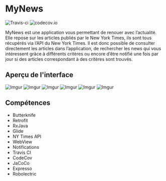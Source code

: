 # MyNews
![Travis-ci](https://api.travis-ci.org/Teckosss/MyNews.svg)
![codecov.io](http://codecov.io/github/Teckosss/MyNews/coverage.svg?branch=master)

MyNews est une application vous permettant de renouer avec l’actualité. Elle repose sur les articles publiés par le New York Times, ils sont tous récupérés via l’API du New York Times.
Il est donc possible de consulter directement les articles dans l’application, de rechercher les news qui vous intéressent grâce à différents critères ou encore d’être notifié une fois par jour si des articles correspondant à des critères sont trouvés.

## Aperçu de l'interface

![Imgur](https://imgur.com/2YcqSiH.png)
![Imgur](https://imgur.com/eOTJgdt.png)
![Imgur](https://imgur.com/z116x0r.png)
![Imgur](https://imgur.com/vRZFW4k.png)
![Imgur](https://imgur.com/F4z0bJX.png)
![Imgur](https://imgur.com/USA4ftq.png)

## Compétences

* Butterknife
* Retrofit
* RxJava
* Glide
* NY Times API
* WebView
* Notifications
* Travis CI
* CodeCov
* JaCoCo
* Expresso
* Robolectric
